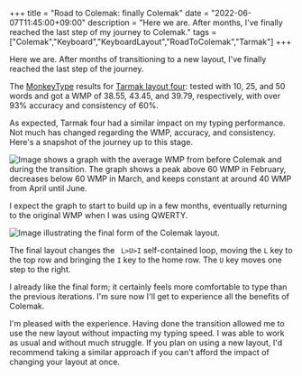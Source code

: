 +++
title = "Road to Colemak: finally Colemak"
date = "2022-06-07T11:45:00+09:00"
description = "Here we are. After months, I've finally reached the last step of my journey to Colemak."
tags = ["Colemak","Keyboard","KeyboardLayout","RoadToColemak","Tarmak"]
+++

Here we are. After months of transitioning to a new layout, I've finally reached the last step of the journey.

The [MonkeyType](https://monkeytype.com/) results for [Tarmak layout four](https://dreymar.colemak.org/tarmak.html): tested with 10, 25, and 50 words and got a WMP of 38.55, 43.45, and 39.79, respectively, with over 93% accuracy and consistency of 60%.

As expected, Tarmak four had a similar impact on my typing performance. Not much has changed regarding the WMP, accuracy, and consistency. Here's a snapshot of the journey up to this stage.

![Image shows a graph with the average WMP from before Colemak and during the transition. The graph shows a peak above 60 WMP in February, decreases below 60 WMP in March, and keeps constant at around 40 WMP from April until June.](/colemak/colemak_wpm_stats.png)

I expect the graph to start to build up in a few months, eventually returning to the original WMP when I was using QWERTY.

![Image illustrating the final form of the Colemak layout.](/colemak/vanilla_colemak_layout.png)

The final layout changes the ` L>U>I` self-contained loop, moving the `L` key to the top row and bringing the `I` key to the home row. The `U` key moves one step to the right.

I already like the final form; it certainly feels more comfortable to type than the previous iterations. I'm sure now I'll get to experience all the benefits of Colemak.

I'm pleased with the experience. Having done the transition allowed me to use the new layout without impacting my typing speed. I was able to work as usual and without much struggle. If you plan on using a new layout, I'd recommend taking a similar approach if you can't afford the impact of changing your layout at once.
